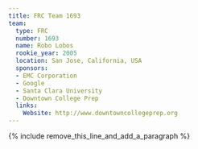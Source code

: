 ```yaml
---
title: FRC Team 1693
team:
  type: FRC
  number: 1693
  name: Robo Lobos
  rookie_year: 2005
  location: San Jose, California, USA
  sponsors:
  - EMC Corporation
  - Google
  - Santa Clara University
  - Downtown College Prep
  links:
    Website: http://www.downtowncollegeprep.org
---
```


{% include remove_this_line_and_add_a_paragraph %}